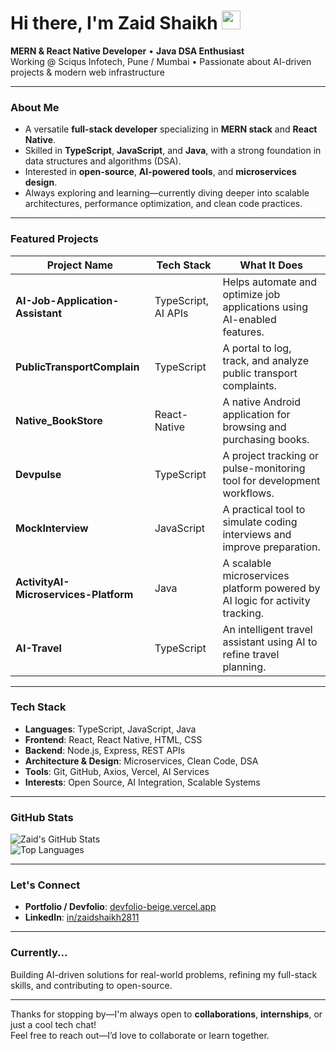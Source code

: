 <!--
  Hi there 👋 I’m Zaid Shaikh
-->

#  Hi there, I'm **Zaid Shaikh** <img src="https://media.giphy.com/media/hvRJCLFzcasrR4ia7z/giphy.gif" width="30">

**MERN & React Native Developer** • **Java DSA Enthusiast**  
Working @ Sciqus Infotech, Pune / Mumbai • Passionate about AI-driven projects & modern web infrastructure

---

###  About Me

-  A versatile **full-stack developer** specializing in **MERN stack** and **React Native**.
-  Skilled in **TypeScript**, **JavaScript**, and **Java**, with a strong foundation in data structures and algorithms (DSA).
-  Interested in **open-source**, **AI-powered tools**, and **microservices design**.
-  Always exploring and learning—currently diving deeper into scalable architectures, performance optimization, and clean code practices.

---

###  Featured Projects

| Project Name | Tech Stack | What It Does |
|--------------|------------|--------------|
| **AI-Job-Application-Assistant** | TypeScript, AI APIs | Helps automate and optimize job applications using AI-enabled features. |
| **PublicTransportComplain** | TypeScript | A portal to log, track, and analyze public transport complaints. |
| **Native_BookStore** | React-Native | A native Android application for browsing and purchasing books. |
| **Devpulse** | TypeScript | A project tracking or pulse-monitoring tool for development workflows. |
| **MockInterview** | JavaScript | A practical tool to simulate coding interviews and improve preparation. |
| **ActivityAI-Microservices-Platform** | Java | A scalable microservices platform powered by AI logic for activity tracking. |
| **AI-Travel** | TypeScript | An intelligent travel assistant using AI to refine travel planning. |


---

###  Tech Stack

- **Languages**: TypeScript, JavaScript, Java  
- **Frontend**: React, React Native, HTML, CSS  
- **Backend**: Node.js, Express, REST APIs  
- **Architecture & Design**: Microservices, Clean Code, DSA  
- **Tools**: Git, GitHub, Axios, Vercel, AI Services  
- **Interests**: Open Source, AI Integration, Scalable Systems

---

###  GitHub Stats

<!-- Replace `Zaidshaikh2811` with your actual GitHub username -->
![Zaid's GitHub Stats](https://github-readme-stats.vercel.app/api?username=Zaidshaikh2811&show_icons=true&theme=radical)  
![Top Languages](https://github-readme-stats.vercel.app/api/top-langs/?username=Zaidshaikh2811&layout=compact&theme=radical)

---

###  Let's Connect

-  **Portfolio / Devfolio**: [devfolio-beige.vercel.app](https://devfolio-beige.vercel.app)  
-  **LinkedIn**: [in/zaidshaikh2811](https://www.linkedin.com/in/zaidshaikh2811)  

---

###  Currently...

Building AI-driven solutions for real-world problems, refining my full-stack skills, and contributing to open-source.

---

Thanks for stopping by—I'm always open to **collaborations**, **internships**, or just a cool tech chat!  
Feel free to reach out—I’d love to collaborate or learn together.  
